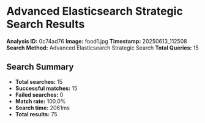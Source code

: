 # Advanced Elasticsearch Strategic Search Results

**Analysis ID:** 0c74ad76
**Image:** food1.jpg
**Timestamp:** 20250613_112508
**Search Method:** Advanced Elasticsearch Strategic Search
**Total Queries:** 15

## Search Summary

- **Total searches:** 15
- **Successful matches:** 15
- **Failed searches:** 0
- **Match rate:** 100.0%
- **Search time:** 2061ms
- **Total results:** 75

